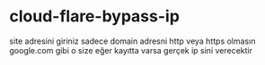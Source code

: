 # cloud-flare-bypass-ip

site adresini giriniz sadece domain adresni 
http veya https olmasın google.com gibi o size eğer kayıtta varsa gerçek ip sini verecektir
